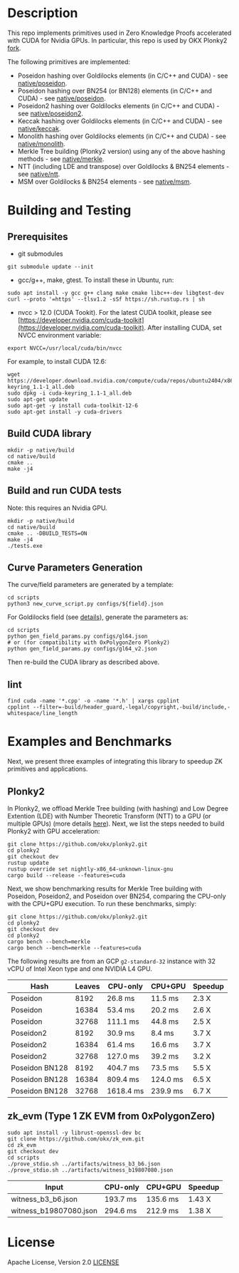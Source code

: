 # Description

This repo implements primitives used in Zero Knowledge Proofs accelerated with CUDA for Nvidia GPUs. In particular, this repo is used by OKX Plonky2 [fork](https://github.com/okx/plonky2).

The following primitives are implemented:

- Poseidon hashing over Goldilocks elements (in C/C++ and CUDA) - see [native/poseidon](native/poseidon).
- Poseidon hashing over BN254 (or BN128) elements (in C/C++ and CUDA) - see [native/poseidon](native/poseidon).
- Poseidon2 hashing over Goldilocks elements (in C/C++ and CUDA) - see [native/poseidon2](native/poseidon2).
- Keccak hashing over Goldilocks elements (in C/C++ and CUDA) - see [native/keccak](native/keccak).
- Monolith hashing over Goldilocks elements (in C/C++ and CUDA) - see [native/monolith](native/monolith).
- Merkle Tree building (Plonky2 version) using any of the above hashing methods - see [native/merkle](native/merkle).
- NTT (including LDE and transpose) over Goldilocks & BN254 elements - see [native/ntt](native/ntt).
- MSM over Goldilocks & BN254 elements - see [native/msm](native/msm).

# Building and Testing
## Prerequisites

- git submodules
```
git submodule update --init
```

- gcc/g++, make, gtest. To install these in Ubuntu, run:
```
sudo apt install -y gcc g++ clang make cmake libc++-dev libgtest-dev
curl --proto '=https' --tlsv1.2 -sSf https://sh.rustup.rs | sh
```

- nvcc > 12.0 (CUDA Tookit). For the latest CUDA toolkit, please see [https://developer.nvidia.com/cuda-toolkit](https://developer.nvidia.com/cuda-toolkit). After installing CUDA, set NVCC environment variable:
```
export NVCC=/usr/local/cuda/bin/nvcc
```

For example, to install CUDA 12.6:
```
wget https://developer.download.nvidia.com/compute/cuda/repos/ubuntu2404/x86_64/cuda-keyring_1.1-1_all.deb
sudo dpkg -i cuda-keyring_1.1-1_all.deb
sudo apt-get update
sudo apt-get -y install cuda-toolkit-12-6
sudo apt-get install -y cuda-drivers
```

## Build CUDA library
```
mkdir -p native/build
cd native/build
cmake ..
make -j4
```

## Build and run CUDA tests
Note: this requires an Nvidia GPU.

```
mkdir -p native/build
cd native/build
cmake .. -DBUILD_TESTS=ON
make -j4
./tests.exe
```

## Curve Parameters Generation
The curve/field parameters are generated by a template:
```
cd scripts
python3 new_curve_script.py configs/${field}.json
```

For Goldilocks field (see [details](native/README.md#goldilocks-field-parameters)), generate the parameters as:
```
cd scripts
python gen_field_params.py configs/gl64.json
# or (for compatibility with OxPolygonZero Plonky2)
python gen_field_params.py configs/gl64_v2.json
```
Then re-build the CUDA library as described above.

## lint
```
find cuda -name '*.cpp' -o -name '*.h' | xargs cpplint
cpplint --filter=-build/header_guard,-legal/copyright,-build/include,-whitespace/line_length
```

# Examples and Benchmarks
Next, we present three examples of integrating this library to speedup ZK primitives and applications.

## Plonky2

In Plonky2, we offload Merkle Tree building (with hashing) and Low Degree Extention (LDE) with Number Theoretic Transform (NTT) to a GPU (or multiple GPUs) (more details [here](native/README.md#algorithms-and-data-structures)). Next, we list the steps needed to build Plonky2 with GPU acceleration:

```
git clone https://github.com/okx/plonky2.git
cd plonky2
git checkout dev
rustup update
rustup override set nightly-x86_64-unknown-linux-gnu
cargo build --release --features=cuda
```

Next, we show benchmarking results for Merkle Tree building with Poseidon, Poseidon2, and Poseidon over BN254, comparing the CPU-only with the CPU+GPU execution. To run these benchmarks, simply:
```
git clone https://github.com/okx/plonky2.git
cd plonky2
git checkout dev
cd plonky2
cargo bench --bench=merkle
cargo bench --bench=merkle --features=cuda
```

The following results are from an GCP ``g2-standard-32`` instance with 32 vCPU of Intel Xeon type and one NVIDIA L4 GPU.

Hash | Leaves | CPU-only |	CPU+GPU | Speedup
--- | --- | --- | --- | ---
Poseidon | 8192	    | 26.8 ms  | 11.5 ms  | 2.3 X
Poseidon | 16384	| 53.4 ms  | 20.2 ms  | 2.6 X
Poseidon | 32768	| 111.1 ms | 44.8 ms  | 2.5 X
Poseidon2 | 8192    | 30.9 ms  | 8.4 ms   | 3.7 X
Poseidon2 | 16384   | 61.4 ms  | 16.6 ms  | 3.7 X
Poseidon2 | 32768   | 127.0 ms | 39.2 ms  | 3.2 X
Poseidon BN128 | 8192  | 404.7 ms  | 73.5 ms  | 5.5 X
Poseidon BN128 | 16384 | 809.4 ms  | 124.0 ms | 6.5 X
Poseidon BN128 | 32768 | 1618.4 ms | 239.9 ms | 6.7 X


## zk_evm (Type 1 ZK EVM from 0xPolygonZero)

```
sudo apt install -y librust-openssl-dev bc
git clone https://github.com/okx/zk_evm.git
cd zk_evm
git checkout dev
cd scripts
./prove_stdio.sh ../artifacts/witness_b3_b6.json
./prove_stdio.sh ../artifacts/witness_b19807080.json
```

Input | CPU-only |	CPU+GPU | Speedup
--- | --- | --- | ---
witness_b3_b6.json     | 193.7 ms |  135.6 ms | 1.43 X
witness_b19807080.json | 294.6 ms |	 212.9 ms | 1.38 X


# License

Apache License, Version 2.0 [LICENSE](LICENSE)
